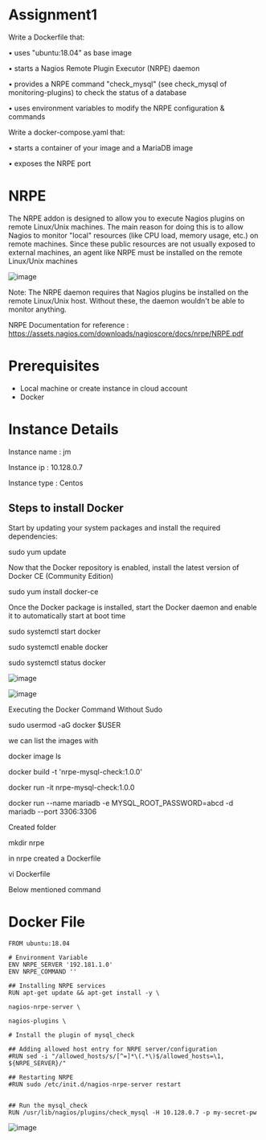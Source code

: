 # Assignment1


Write a Dockerfile that:

• uses "ubuntu:18.04" as base image

• starts a Nagios Remote Plugin Executor (NRPE) daemon

• provides a NRPE command "check_mysql" (see check_mysql of monitoring-plugins) to
check the status of a database

• uses environment variables to modify the NRPE configuration & commands

Write a docker-compose.yaml that:

• starts a container of your image and a MariaDB image

• exposes the NRPE port




# NRPE

The NRPE addon is designed to allow you to execute Nagios plugins on remote Linux/Unix machines. The
main reason for doing this is to allow Nagios to monitor "local" resources (like CPU load, memory usage,
etc.) on remote machines. Since these public resources are not usually exposed to external machines, an
agent like NRPE must be installed on the remote Linux/Unix machines

![image](https://user-images.githubusercontent.com/33985509/60676511-5bd17680-9e7f-11e9-947b-46084ff7fcaf.png)

Note: The NRPE daemon requires that Nagios plugins be installed on the remote Linux/Unix host. Without
these, the daemon wouldn't be able to monitor anything.


NRPE Documentation for reference : https://assets.nagios.com/downloads/nagioscore/docs/nrpe/NRPE.pdf




# Prerequisites
* Local machine or create instance in cloud account
* Docker




# Instance Details

Instance name : jm

Instance ip : 10.128.0.7

Instance type : Centos


## Steps to install Docker

Start by updating your system packages and install the required dependencies:

sudo yum update


Now that the Docker repository is enabled, install the latest version of Docker CE (Community Edition) 

sudo yum install docker-ce



Once the Docker package is installed, start the Docker daemon and enable it to automatically start at boot time

sudo systemctl start docker

sudo systemctl enable docker

sudo systemctl status docker



![image](https://user-images.githubusercontent.com/33985509/60667167-215cdf00-9e69-11e9-8b14-df36a4a30131.png)


![image](https://user-images.githubusercontent.com/33985509/60667209-42253480-9e69-11e9-9bf7-408dbb175539.png)



Executing the Docker Command Without Sudo

sudo usermod -aG docker $USER

we can list the images with

docker image ls




docker build -t 'nrpe-mysql-check:1.0.0'

docker run -it nrpe-mysql-check:1.0.0

docker run --name mariadb -e MYSQL_ROOT_PASSWORD=abcd -d mariadb --port 3306:3306




Created folder

mkdir nrpe

in nrpe created a Dockerfile

vi Dockerfile

Below mentioned command 

# Docker File

```
FROM ubuntu:18.04

# Environment Variable
ENV NRPE_SERVER '192.181.1.0'
ENV NRPE_COMMAND ''

## Installing NRPE services
RUN apt-get update && apt-get install -y \

nagios-nrpe-server \

nagios-plugins \

# Install the plugin of mysql_check

## Adding allowed host entry for NRPE server/configuration
#RUN sed -i "/allowed_hosts/s/[^=]*\(.*\)$/allowed_hosts=\1, ${NRPE_SERVER}/"

## Restarting NRPE 
#RUN sudo /etc/init.d/nagios-nrpe-server restart


## Run the mysql_check
RUN /usr/lib/nagios/plugins/check_mysql -H 10.128.0.7 -p my-secret-pw

```


![image](https://user-images.githubusercontent.com/33985509/60676039-24ae9580-9e7e-11e9-9da1-5dda8377ea56.png)
